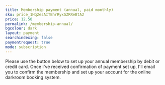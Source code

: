 ```yaml
---
title: Membership payment (annual, paid monthly)
sku: price_1Hq2esAITBhrRyxGZRReBtA2
price: 12.50
permalink: /membership-annual/
bgcolour: dark
layout: payment
searchindexing: false
paymentrequest: true
mode: subscription
---
```


Please use the button below to set up your annual membership by debit or credit card. Once I've received confirmation of payment set up, I'll email you to confirm the membership and set up your account for the online darkroom booking system.

